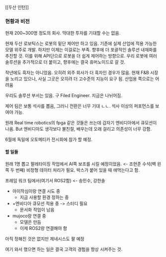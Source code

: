 [[두산 인턴]]

### 현황과 비전
현재 200~300명 정도의 회사. 막대한 투자를 기대할 수는 없음.

현재 두산 로보틱스는 로봇의 밑단 제어만 하고 있음. 기존에 실제 산업에 적용 가능한 모델 위주로 개발.
하지만 이제는 이걸로는 부족.
향후에 더 포괄적인 솔루션 내재화를 추진할 것.
이를 위해 API단으로 로봇을 더 쉽게 제어하는 방향으로.
우리 로봇에 여러 솔루션을 추가적으로 더 붙이고, 향후에는 결국 휴머노이드로 갈 것.

작년에도 흑자는 아니었음. 오히려 외주 회사가 더 흑자인 경우가 많음.
현재 F&B 시장을 노리고 있으나, 사실 그곳은 오히려 더 고수준의 지능이 요구 됨.
산업용 쪽으로는 어려움

우리도 솔루션 부서는 있음. 구 Filed Engineer. 지금은 나뉘어짐.

제어 팀은 보통 석사를 뽑음, 그러니 전환은 너무 기대 ㄴㄴ. 석사 이상의 퍼포먼스를 보여야 가능.

원래 Real time robotics의 fpga 같은 것들은 쓰는데 갑자기 엔비디아에서 큐모션이 나옴.
But 엔비디아도 생각보다 불친절, 배우는데 오래 걸리고 의존성이 너무 강함.

6월에 독일에 오토메티카 전시회에 참가 할 예정.

#### 할 일들
원래 1명 뽑고 팔레타이징 작업에서 AI쪽 보조를 시킬 예정이었음. <- 조현준 수석(벽 왼쪽 두 번째)
비정형 데이터 처리가 필요.
박스가 붙어 있을 때 애먹는다고 함.

프레임 워크 팀에서(여기서 ROS2함) <- 송민수, 강한솔
- 아이작심이랑 연결 시도 중
	- 지금 사용할 환경 정하는 중
- +엔비디아 큐모션 적용 중 -> 스터디 필요
	- 문서화 작업이 남음
- mujoco랑 연결 중
	- 모델은 만듬
	- 이제 ROS2랑 연결해야 함

아직 정해진 것은 없지만 제네시스도 팔 예정

여기 와서 했으면 하는 일은 결국 고객의 경험을 향상 시켜주는 것.